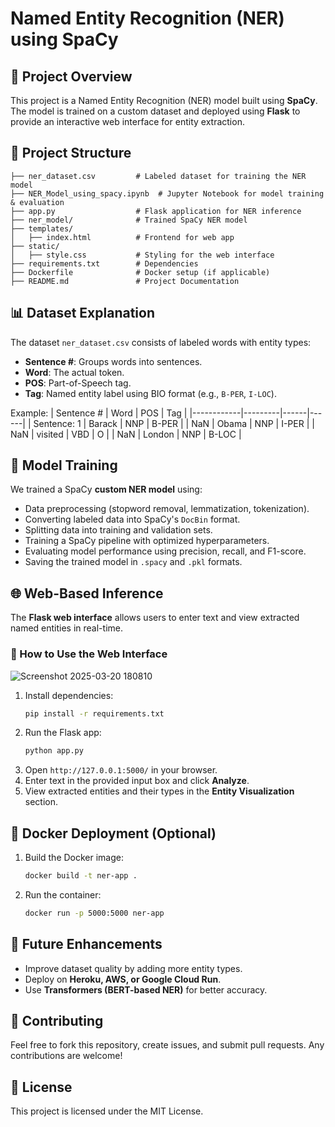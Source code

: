 # Named Entity Recognition (NER) using SpaCy

## 📌 Project Overview
This project is a Named Entity Recognition (NER) model built using **SpaCy**. The model is trained on a custom dataset and deployed using **Flask** to provide an interactive web interface for entity extraction.

## 📂 Project Structure
```
├── ner_dataset.csv         # Labeled dataset for training the NER model
├── NER_Model_using_spacy.ipynb  # Jupyter Notebook for model training & evaluation
├── app.py                  # Flask application for NER inference
├── ner_model/              # Trained SpaCy NER model
├── templates/
│   ├── index.html          # Frontend for web app
├── static/
│   ├── style.css           # Styling for the web interface
├── requirements.txt        # Dependencies
├── Dockerfile              # Docker setup (if applicable)
├── README.md               # Project Documentation
```

## 📊 Dataset Explanation
The dataset `ner_dataset.csv` consists of labeled words with entity types:
- **Sentence #**: Groups words into sentences.
- **Word**: The actual token.
- **POS**: Part-of-Speech tag.
- **Tag**: Named entity label using BIO format (e.g., `B-PER`, `I-LOC`).

Example:
| Sentence # | Word     | POS  | Tag   |
|------------|---------|------|------|
| Sentence: 1 | Barack   | NNP  | B-PER |
| NaN        | Obama   | NNP  | I-PER |
| NaN        | visited | VBD  | O    |
| NaN        | London  | NNP  | B-LOC |

## 🚀 Model Training
We trained a SpaCy **custom NER model** using:
- Data preprocessing (stopword removal, lemmatization, tokenization).
- Converting labeled data into SpaCy's `DocBin` format.
- Splitting data into training and validation sets.
- Training a SpaCy pipeline with optimized hyperparameters.
- Evaluating model performance using precision, recall, and F1-score.
- Saving the trained model in `.spacy` and `.pkl` formats.

## 🌐 Web-Based Inference
The **Flask web interface** allows users to enter text and view extracted named entities in real-time.

### 🔧 How to Use the Web Interface
![Screenshot 2025-03-20 180810](https://github.com/user-attachments/assets/18abfb07-d928-4fcb-a982-245589f80fb1)

1. Install dependencies:
   ```bash
   pip install -r requirements.txt
   ```
2. Run the Flask app:
   ```bash
   python app.py
   ```
3. Open `http://127.0.0.1:5000/` in your browser.
4. Enter text in the provided input box and click **Analyze**.
5. View extracted entities and their types in the **Entity Visualization** section.

## 🐳 Docker Deployment (Optional)
1. Build the Docker image:
   ```bash
   docker build -t ner-app .
   ```
2. Run the container:
   ```bash
   docker run -p 5000:5000 ner-app
   ```

## 📌 Future Enhancements
- Improve dataset quality by adding more entity types.
- Deploy on **Heroku, AWS, or Google Cloud Run**.
- Use **Transformers (BERT-based NER)** for better accuracy.

## 🤝 Contributing
Feel free to fork this repository, create issues, and submit pull requests. Any contributions are welcome!

## 📜 License
This project is licensed under the MIT License.

